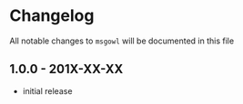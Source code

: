 # Changelog

All notable changes to `msgowl` will be documented in this file

## 1.0.0 - 201X-XX-XX

- initial release
